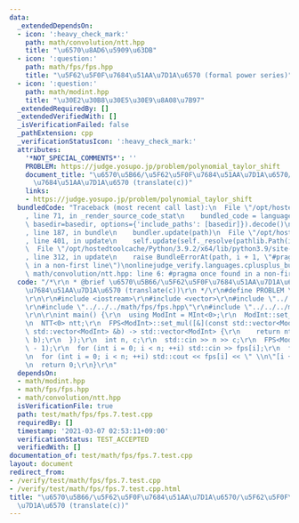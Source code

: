```yaml
---
data:
  _extendedDependsOn:
  - icon: ':heavy_check_mark:'
    path: math/convolution/ntt.hpp
    title: "\u6570\u8AD6\u5909\u63DB"
  - icon: ':question:'
    path: math/fps/fps.hpp
    title: "\u5F62\u5F0F\u7684\u51AA\u7D1A\u6570 (formal power series)"
  - icon: ':question:'
    path: math/modint.hpp
    title: "\u30E2\u30B8\u30E5\u30E9\u8A08\u7B97"
  _extendedRequiredBy: []
  _extendedVerifiedWith: []
  _isVerificationFailed: false
  _pathExtension: cpp
  _verificationStatusIcon: ':heavy_check_mark:'
  attributes:
    '*NOT_SPECIAL_COMMENTS*': ''
    PROBLEM: https://judge.yosupo.jp/problem/polynomial_taylor_shift
    document_title: "\u6570\u5B66/\u5F62\u5F0F\u7684\u51AA\u7D1A\u6570/\u5F62\u5F0F\
      \u7684\u51AA\u7D1A\u6570 (translate(c))"
    links:
    - https://judge.yosupo.jp/problem/polynomial_taylor_shift
  bundledCode: "Traceback (most recent call last):\n  File \"/opt/hostedtoolcache/Python/3.9.2/x64/lib/python3.9/site-packages/onlinejudge_verify/documentation/build.py\"\
    , line 71, in _render_source_code_stat\n    bundled_code = language.bundle(stat.path,\
    \ basedir=basedir, options={'include_paths': [basedir]}).decode()\n  File \"/opt/hostedtoolcache/Python/3.9.2/x64/lib/python3.9/site-packages/onlinejudge_verify/languages/cplusplus.py\"\
    , line 187, in bundle\n    bundler.update(path)\n  File \"/opt/hostedtoolcache/Python/3.9.2/x64/lib/python3.9/site-packages/onlinejudge_verify/languages/cplusplus_bundle.py\"\
    , line 401, in update\n    self.update(self._resolve(pathlib.Path(included), included_from=path))\n\
    \  File \"/opt/hostedtoolcache/Python/3.9.2/x64/lib/python3.9/site-packages/onlinejudge_verify/languages/cplusplus_bundle.py\"\
    , line 312, in update\n    raise BundleErrorAt(path, i + 1, \"#pragma once found\
    \ in a non-first line\")\nonlinejudge_verify.languages.cplusplus_bundle.BundleErrorAt:\
    \ math/convolution/ntt.hpp: line 6: #pragma once found in a non-first line\n"
  code: "/*\r\n * @brief \u6570\u5B66/\u5F62\u5F0F\u7684\u51AA\u7D1A\u6570/\u5F62\u5F0F\
    \u7684\u51AA\u7D1A\u6570 (translate(c))\r\n */\r\n#define PROBLEM \"https://judge.yosupo.jp/problem/polynomial_taylor_shift\"\
    \r\n\r\n#include <iostream>\r\n#include <vector>\r\n#include \"../../../math/modint.hpp\"\
    \r\n#include \"../../../math/fps/fps.hpp\"\r\n#include \"../../../math/convolution/ntt.hpp\"\
    \r\n\r\nint main() {\r\n  using ModInt = MInt<0>;\r\n  ModInt::set_mod(998244353);\r\
    \n  NTT<0> ntt;\r\n  FPS<ModInt>::set_mul([&](const std::vector<ModInt> &a, const\
    \ std::vector<ModInt> &b) -> std::vector<ModInt> {\r\n    return ntt.convolution(a,\
    \ b);\r\n  });\r\n  int n, c;\r\n  std::cin >> n >> c;\r\n  FPS<ModInt> fps(n\
    \ - 1);\r\n  for (int i = 0; i < n; ++i) std::cin >> fps[i];\r\n  fps = fps.translate(c);\r\
    \n  for (int i = 0; i < n; ++i) std::cout << fps[i] << \" \\n\"[i + 1 == n];\r\
    \n  return 0;\r\n}\r\n"
  dependsOn:
  - math/modint.hpp
  - math/fps/fps.hpp
  - math/convolution/ntt.hpp
  isVerificationFile: true
  path: test/math/fps/fps.7.test.cpp
  requiredBy: []
  timestamp: '2021-03-07 02:53:11+09:00'
  verificationStatus: TEST_ACCEPTED
  verifiedWith: []
documentation_of: test/math/fps/fps.7.test.cpp
layout: document
redirect_from:
- /verify/test/math/fps/fps.7.test.cpp
- /verify/test/math/fps/fps.7.test.cpp.html
title: "\u6570\u5B66/\u5F62\u5F0F\u7684\u51AA\u7D1A\u6570/\u5F62\u5F0F\u7684\u51AA\
  \u7D1A\u6570 (translate(c))"
---
```

